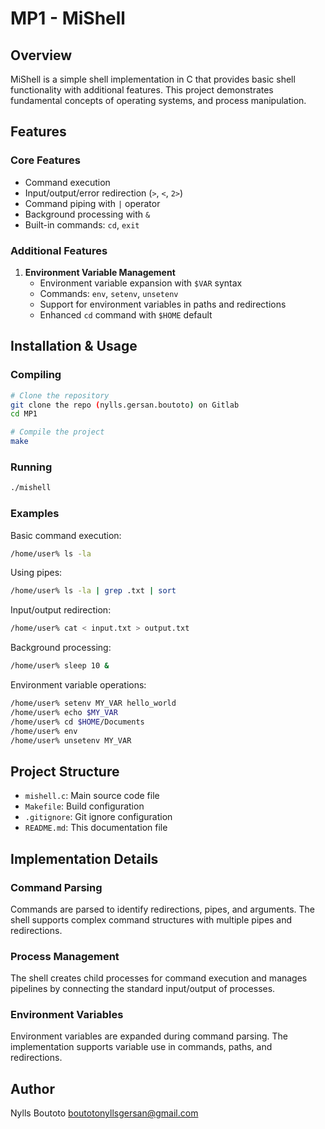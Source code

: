 # MP1 - MiShell

## Overview
MiShell is a simple shell implementation in C that provides basic shell functionality with additional features. This project demonstrates fundamental concepts of operating systems, and process manipulation.

## Features

### Core Features
- Command execution
- Input/output/error redirection (`>`, `<`, `2>`)
- Command piping with `|` operator
- Background processing with `&`
- Built-in commands: `cd`, `exit`

### Additional Features
1. **Environment Variable Management**
   - Environment variable expansion with `$VAR` syntax
   - Commands: `env`, `setenv`, `unsetenv`
   - Support for environment variables in paths and redirections
   - Enhanced `cd` command with `$HOME` default

## Installation & Usage

### Compiling
```bash
# Clone the repository
git clone the repo (nylls.gersan.boutoto) on Gitlab
cd MP1

# Compile the project
make
```

### Running
```bash
./mishell
```

### Examples
Basic command execution:
```bash
/home/user% ls -la
```

Using pipes:
```bash
/home/user% ls -la | grep .txt | sort
```

Input/output redirection:
```bash
/home/user% cat < input.txt > output.txt
```

Background processing:
```bash
/home/user% sleep 10 &
```

Environment variable operations:
```bash
/home/user% setenv MY_VAR hello_world
/home/user% echo $MY_VAR
/home/user% cd $HOME/Documents
/home/user% env
/home/user% unsetenv MY_VAR
```

## Project Structure
- `mishell.c`: Main source code file
- `Makefile`: Build configuration
- `.gitignore`: Git ignore configuration
- `README.md`: This documentation file

## Implementation Details

### Command Parsing
Commands are parsed to identify redirections, pipes, and arguments. The shell supports complex command structures with multiple pipes and redirections.

### Process Management
The shell creates child processes for command execution and manages pipelines by connecting the standard input/output of processes.

### Environment Variables
Environment variables are expanded during command parsing. The implementation supports variable use in commands, paths, and redirections.

## Author
Nylls Boutoto <boutotonyllsgersan@gmail.com>